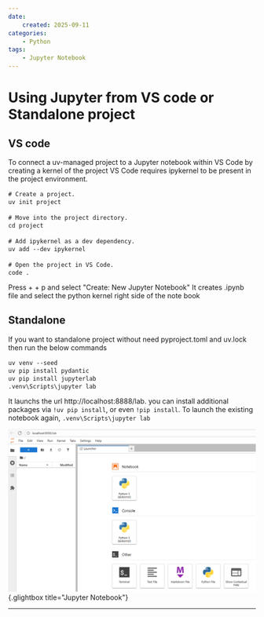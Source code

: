 ```yaml
---
date:
    created: 2025-09-11
categories:
    - Python
tags:
    - Jupyter Notebook
---
```


# Using Jupyter from VS code or Standalone project

## VS code
To connect a uv-managed project to a Jupyter notebook within VS Code by creating a kernel of the project
VS Code requires ipykernel to be present in the project environment.

```
# Create a project.
uv init project

# Move into the project directory.
cd project

# Add ipykernel as a dev dependency.
uv add --dev ipykernel

# Open the project in VS Code.
code .
```

Press <ctl> + <Shift> + p and select "Create: New Jupyter Notebook"
It creates .ipynb file and select the python kernel right side of the note book

## Standalone
If you want to standalone project without need pyproject.toml and uv.lock then run the below commands

```
uv venv --seed
uv pip install pydantic
uv pip install jupyterlab
.venv\Scripts\jupyter lab
```

It launchs the url http://localhost:8888/lab. you can install additional packages via `!uv pip install`, or even `!pip install`.
To launch the existing notebook again, `.venv\Scripts\jupyter lab`

[![Jupyter Notebook](../glimages/jupyter-notebook.png)](../glimages/jupyter-notebook.png){.glightbox title="Jupyter Notebook"}

---